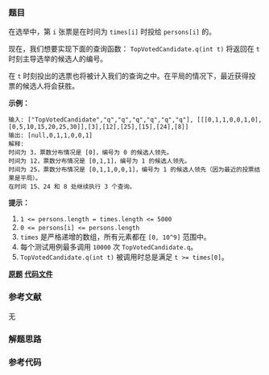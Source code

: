 ### 题目
在选举中，第 `i` 张票是在时间为 `times[i]` 时投给 `persons[i]` 的。

现在，我们想要实现下面的查询函数： `TopVotedCandidate.q(int t)` 将返回在 `t` 时刻主导选举的候选人的编号。

在 `t` 时刻投出的选票也将被计入我们的查询之中。在平局的情况下，最近获得投票的候选人将会获胜。

**示例：**

    
    
    输入: ["TopVotedCandidate","q","q","q","q","q","q"], [[[0,1,1,0,0,1,0],[0,5,10,15,20,25,30]],[3],[12],[25],[15],[24],[8]]
    输出: [null,0,1,1,0,0,1]
    解释:
    时间为 3，票数分布情况是 [0]，编号为 0 的候选人领先。
    时间为 12，票数分布情况是 [0,1,1]，编号为 1 的候选人领先。
    时间为 25，票数分布情况是 [0,1,1,0,0,1]，编号为 1 的候选人领先（因为最近的投票结果是平局）。
    在时间 15、24 和 8 处继续执行 3 个查询。
    



**提示：**

  1. `1 <= persons.length = times.length <= 5000`
  2. `0 <= persons[i] <= persons.length`
  3. `times` 是严格递增的数组，所有元素都在 `[0, 10^9]` 范围中。
  4. 每个测试用例最多调用 `10000` 次 `TopVotedCandidate.q`。
  5. `TopVotedCandidate.q(int t)` 被调用时总是满足 `t >= times[0]`。

 **[原题](https://leetcode-cn.com/problems/online-election/)**    **[代码文件]()**


### 参考文献
无

### 解题思路




### 参考代码

```go


```




